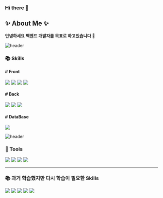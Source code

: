 ### Hi there 👋

<!--
**kimj0131/kimj0131** is a ✨ _special_ ✨ repository because its `README.md` (this file) appears on your GitHub profile.

Here are some ideas to get you started:

- 🔭 I’m currently working on ...
- 🌱 I’m currently learning ...
- 👯 I’m looking to collaborate on ...
- 🤔 I’m looking for help with ...
- 💬 Ask me about ...
- 📫 How to reach me: ...
- 😄 Pronouns: ...
- ⚡ Fun fact: ...
-->

<h2>✨ About Me ✨ </h2>

<b>안녕하세요 백앤드 개발자를 목표로 하고있습니다 🌱</b>

![header](https://capsule-render.vercel.app/api?type=rect&color=gradient&height=3)

### 📚  Skills
<div display="flex">
<h4># Front</h4>
	<picture><img src="https://img.shields.io/badge/HTML5-E34F26?style=for-the-badge&logo=html5&logoColor=white"/></picture>
	<picture><img src="https://img.shields.io/badge/CSS3-1572B6?style=for-the-badge&logo=css3&logoColor=white"/></picture>
	<picture><img src="https://img.shields.io/badge/JavaScript-F7DF1E?style=for-the-badge&logo=javascript&logoColor=black"/></picture>
	<picture><img src="https://img.shields.io/badge/jQuery-0769AD?style=for-the-badge&logo=jQuery&logoColor=white"/></picture>
<br>
<h4># Back</h4>
	<picture><img src="https://img.shields.io/badge/Java-007396?style=for-the-badge&logo=Java&logoColor=white"/></picture>
  	<picture><img src="https://img.shields.io/badge/Spring-6DB33F?style=for-the-badge&logo=Spring&logoColor=white"/></picture>
  	<picture><img src="https://img.shields.io/badge/Mybatis-000000?style=for-the-badge&logo=Mybatis&logoColor=white"></picture>
<br>
<h4># DataBase</h4>
	<picture><img src="https://img.shields.io/badge/Oracle%20SQL-F80000?style=for-the-badge&logo=Oracle&logoColor=white"></picture>
<br>
</div>


![header](https://capsule-render.vercel.app/api?type=rect&color=gradient&height=3)

### 🔨 Tools
<div display="flex">
	<picture><img src="https://img.shields.io/badge/Eclipse%20IDE-2C2255?style=for-the-badge&logo=Eclipse&logoColor=white"></picture>
 	<picture><img src="https://img.shields.io/badge/Visual%20Studio%20Code-007ACC?style=for-the-badge&logo=Visual%20Studio%20Code&logoColor=white"></picture>
 	<picture><img src="https://img.shields.io/badge/Tomcat-F8DC75?style=for-the-badge&logo=ApacheTomcat&logoColor=white"></picture>
 	<picture><img src="https://img.shields.io/badge/GitHub-181717?style=for-the-badge&logo=GitHub&logoColor=white"></picture>
</div>

<hr>

### 📚 과거 학습했지만 다시 학습이 필요한 Skills
<div display="flex">
	<picture><img src="https://img.shields.io/badge/React-61DAFB?style=for-the-badge&logo=React&logoColor=black"/></picture>
  	<picture><img src="https://img.shields.io/badge/C-A8B9CC?style=for-the-badge&logo=C&logoColor=white"/></picture>
	<picture><img src="https://img.shields.io/badge/csharp-512BD4?style=for-the-badge&logo=csharp&logoColor=white"/></picture>
	<picture><img src="https://img.shields.io/badge/kotlin-7F52FF?style=for-the-badge&logo=kotlin&logoColor=white"/></picture>
	<picture><img src="https://img.shields.io/badge/unity-000000?style=for-the-badge&logo=unity&logoColor=white"/></picture>
</div>
